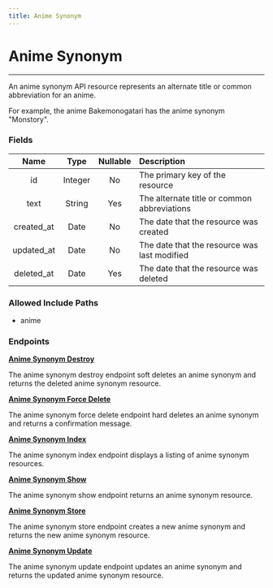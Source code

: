 ```yaml
---
title: Anime Synonym
---
```


# Anime Synonym

---

An anime synonym API resource represents an alternate title or common abbreviation for an anime.

For example, the anime Bakemonogatari has the anime synonym "Monstory".

### Fields

|    Name    |  Type   | Nullable | Description                                  |
| :--------: | :-----: | :------: | :------------------------------------------- |
| id         | Integer | No       | The primary key of the resource              |
| text       | String  | Yes      | The alternate title or common abbreviations  |
| created_at | Date    | No       | The date that the resource was created       |
| updated_at | Date    | No       | The date that the resource was last modified |
| deleted_at | Date    | Yes      | The date that the resource was deleted       |

### Allowed Include Paths

* anime

### Endpoints

**[Anime Synonym Destroy](/wiki/animesynonym/destroy/)**

The anime synonym destroy endpoint soft deletes an anime synonym and returns the deleted anime synonym resource.

**[Anime Synonym Force Delete](/wiki/animesynonym/forceDelete/)**

The anime synonym force delete endpoint hard deletes an anime synonym and returns a confirmation message.

**[Anime Synonym Index](/wiki/animesynonym/index/)**

The anime synonym index endpoint displays a listing of anime synonym resources.

**[Anime Synonym Show](/wiki/animesynonym/show/)**

The anime synonym show endpoint returns an anime synonym resource.

**[Anime Synonym Store](/wiki/animesynonym/store/)**

The anime synonym store endpoint creates a new anime synonym and returns the new anime synonym resource.

**[Anime Synonym Update](/wiki/animesynonym/update/)**

The anime synonym update endpoint updates an anime synonym and returns the updated anime synonym resource.